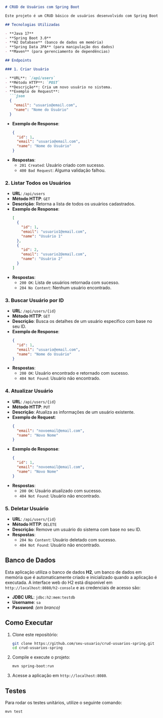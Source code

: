 ```markdown
# CRUD de Usuários com Spring Boot

Este projeto é um CRUD básico de usuários desenvolvido com Spring Boot e utiliza um banco de dados H2. A aplicação permite a criação, leitura, atualização e exclusão de usuários.

## Tecnologias Utilizadas

- **Java 17**
- **Spring Boot 3.0**
- **H2 Database** (banco de dados em memória)
- **Spring Data JPA** (para manipulação dos dados)
- **Maven** (para gerenciamento de dependências)

## Endpoints

### 1. Criar Usuário

- **URL**: `/api/users`
- **Método HTTP**: `POST`
- **Descrição**: Cria um novo usuário no sistema.
- **Exemplo de Request**:
  ```json
  {
    "email": "usuario@email.com",
    "name": "Nome do Usuário"
  }
  ```
- **Exemplo de Response**:
  ```json
  {
    "id": 1,
    "email": "usuario@email.com",
    "name": "Nome do Usuário"
  }
  ```
- **Respostas**:
  - `201 Created`: Usuário criado com sucesso.
  - `400 Bad Request`: Alguma validação falhou.

### 2. Listar Todos os Usuários

- **URL**: `/api/users`
- **Método HTTP**: `GET`
- **Descrição**: Retorna a lista de todos os usuários cadastrados.
- **Exemplo de Response**:
  ```json
  [
    {
      "id": 1,
      "email": "usuario1@email.com",
      "name": "Usuário 1"
    },
    {
      "id": 2,
      "email": "usuario2@email.com",
      "name": "Usuário 2"
    }
  ]
  ```
- **Respostas**:
  - `200 OK`: Lista de usuários retornada com sucesso.
  - `204 No Content`: Nenhum usuário encontrado.

### 3. Buscar Usuário por ID

- **URL**: `/api/users/{id}`
- **Método HTTP**: `GET`
- **Descrição**: Busca os detalhes de um usuário específico com base no seu ID.
- **Exemplo de Response**:
  ```json
  {
    "id": 1,
    "email": "usuario@email.com",
    "name": "Nome do Usuário"
  }
  ```
- **Respostas**:
  - `200 OK`: Usuário encontrado e retornado com sucesso.
  - `404 Not Found`: Usuário não encontrado.

### 4. Atualizar Usuário

- **URL**: `/api/users/{id}`
- **Método HTTP**: `PUT`
- **Descrição**: Atualiza as informações de um usuário existente.
- **Exemplo de Request**:
  ```json
  {
    "email": "novoemail@email.com",
    "name": "Novo Nome"
  }
  ```
- **Exemplo de Response**:
  ```json
  {
    "id": 1,
    "email": "novoemail@email.com",
    "name": "Novo Nome"
  }
  ```
- **Respostas**:
  - `200 OK`: Usuário atualizado com sucesso.
  - `404 Not Found`: Usuário não encontrado.

### 5. Deletar Usuário

- **URL**: `/api/users/{id}`
- **Método HTTP**: `DELETE`
- **Descrição**: Remove um usuário do sistema com base no seu ID.
- **Respostas**:
  - `204 No Content`: Usuário deletado com sucesso.
  - `404 Not Found`: Usuário não encontrado.

## Banco de Dados

Esta aplicação utiliza o banco de dados **H2**, um banco de dados em memória que é automaticamente criado e inicializado quando a aplicação é executada. A interface web do H2 está disponível em `http://localhost:8080/h2-console` e as credenciais de acesso são:

- **JDBC URL**: `jdbc:h2:mem:testdb`
- **Username**: `sa`
- **Password**: *(em branco)*

## Como Executar

1. Clone este repositório:
   ```bash
   git clone https://github.com/seu-usuario/crud-usuarios-spring.git
   cd crud-usuarios-spring
   ```

2. Compile e execute o projeto:
   ```bash
   mvn spring-boot:run
   ```

3. Acesse a aplicação em `http://localhost:8080`.

## Testes

Para rodar os testes unitários, utilize o seguinte comando:
```bash
mvn test
```

